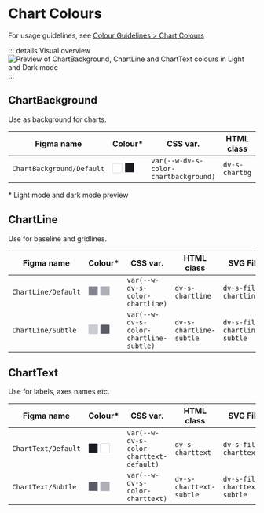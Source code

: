 # Chart Colours

For usage guidelines, see [Colour Guidelines > Chart Colours](/foundations/data-visualization/colour/chart-colors)

::: details Visual overview
![Preview of ChartBackground, ChartLine and ChartText colours in Light and Dark mode](/foundations/dataviz/token-overview-chart.png)
:::


## ChartBackground

Use as background for charts.

| Figma name | Colour* | CSS var. | HTML class | SVG Fill | SVG Stroke |
| ---------- | ------ | --------   | ---------- | -------- | ---------- | 
| `ChartBackground/Default` | <span style="display: inline-block; width: 18px; height: 18px; background-color: #ffffff; border: 1px solid #D4D9E3; border-radius: 2px; vertical-align: -1px;"></span> <span style="display: inline-block; width: 18px; height: 18px; background-color: #1b1b1f; border: 1px solid #D4D9E3; border-radius: 2px; vertical-align: xx'-1px;"></span> | `var(--w-dv-s-color-chartbackground)` | `dv-s-chartbg` | `dv-s-fill-chartbg` | `dv-s-stroke-chartbg` |

\* Light mode and dark mode preview

## ChartLine

Use for baseline and gridlines.

| Figma name | Colour* | CSS var. | HTML class | SVG Fill | SVG Stroke |
| ---------- | ------ | --------   | ---------- | -------- | ---------- | 
| `ChartLine/Default` | <span style="display: inline-block; width: 18px; height: 18px; background-color: #84848f; border: 1px solid #D4D9E3; border-radius: 2px; vertical-align: -1px;"></span> <span style="display: inline-block; width: 18px; height: 18px; background-color: #afafb8; border: 1px solid #D4D9E3; border-radius: 2px; vertical-align: -1px;"></span> | `var(--w-dv-s-color-chartline)` | `dv-s-chartline` | `dv-s-fill-chartline` | `dv-s-stroke-chartline` |
| `ChartLine/Subtle` | <span style="display: inline-block; width: 18px; height: 18px; background-color: #cacad1; border: 1px solid #D4D9E3; border-radius: 2px; vertical-align: -1px;"></span> <span style="display: inline-block; width: 18px; height: 18px; background-color: #5c5c66; border: 1px solid #D4D9E3; border-radius: 2px; vertical-align: -1px;"></span> | `var(--w-dv-s-color-chartline-subtle)` | `dv-s-chartline-subtle` | `dv-s-fill-chartline-subtle` | `dv-s-stroke-chartline-subtle` |

## ChartText

Use for labels, axes names etc.

| Figma name | Colour* | CSS var. | HTML class | SVG Fill | SVG Stroke |
| ---------- | ------ | --------   | ---------- | -------- | ---------- | 
| `ChartText/Default` | <span style="display: inline-block; width: 18px; height: 18px; background-color: #1b1b1f; border: 1px solid #D4D9E3; border-radius: 2px; vertical-align: -1px;"></span> <span style="display: inline-block; width: 18px; height: 18px; background-color: #ffffff; border: 1px solid #D4D9E3; border-radius: 2px; vertical-align: -1px;"></span> | `var(--w-dv-s-color-charttext-default)` | `dv-s-charttext` | `dv-s-fill-charttext` | `dv-s-stroke-charttext` |
| `ChartText/Subtle` | <span style="display: inline-block; width: 18px; height: 18px; background-color: #5c5c66; border: 1px solid #D4D9E3; border-radius: 2px; vertical-align: -1px;"></span> <span style="display: inline-block; width: 18px; height: 18px; background-color: #afafb8; border: 1px solid #D4D9E3; border-radius: 2px; vertical-align: -1px;"></span> | `var(--w-dv-s-color-charttext)` | `dv-s-charttext-subtle` | `dv-s-fill-charttext-subtle` | `dv-s-stroke-charttext-subtle` |

